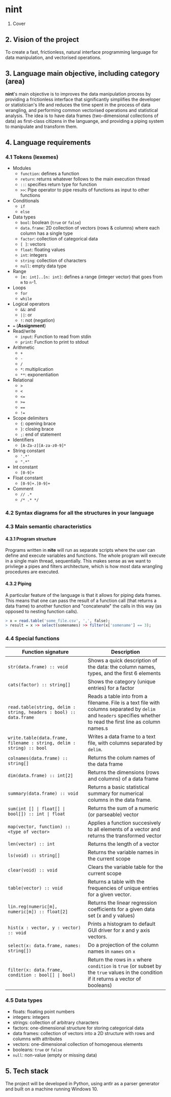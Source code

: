 # nint

1. Cover

## 2. Vision of the project

To create a fast, frictionless, natural interface programming language for data manipulation, and vectorised operations.


## 3. Language main objective, including category (area)

**nint**'s main objective is to improves the data manipulation process by providing a frictionless interface that significantly simplifies the developer or statistician's life and reduces the time spent in the process of data wrangling, and performing common vectorised operations and statistical analysis. The idea is to have data frames (two-dimensional collections of data) as first-class citizens in the languange, and providing a piping system to manipulate and transform them.

## 4. Language requirements

### 4.1 Tokens (lexemes)

- Modules
	- `function`: defines a function
	- `return`: returns whatever follows to the main execution thread
	- `::`: specifies return type for function
	- `>>`: Pipe operator to pipe results of functions as input to other functions
- Conditionals
	- `if`
	- `else`
- Data types
	- `bool`: boolean (`true` or `false`)
	- `data.frame`: 2D collection of vectors (rows & columns) where each column has a single type
	- `factor`: collection of categorical data
	- `[ ]`: vectors
	- `float`: floating values
	- `int`: integers
	- `string`: collection of characters
	- `null`: empty data type
- Range
	- `[m: int]..[n: int]`: defines a range (integer vector) that goes from `m` to `n`-1.
- Loops
	- `for`
	- `while`
- Logical operators
	- `&&`: and
	- `||`: or
	- `!`: not (negation)
- `=` (**Assignment**)
- Read/write
	- `input`: Function to read from stdin
	- `print`: Function to print to stdout
- Arithmetic
	- `+`
	- `-`
	- `/`
	- `*`: multiplication
	- `**`: exponentiation
- Relational
	- `>`
	- `<`
	- `<=`
	- `>=`
	- `==`
	- `!=`
- Scope delimiters
	- `{`: opening brace
	- `}`: closing brace
	- `;`: end of statement
- Identifiers
	- `[A-Za-z][A-za-z0-9]*`
- String constant
	- `'.*'`
	- `".*"`
- Int constant
	- `[0-9]+`
- Float constant
	- `[0-9]+.[0-9]+`
- Comment
	- `// .*`
	- `/* .* */`




### 4.2 Syntax diagrams for all the structures in your language



### 4.3 Main semantic characteristics

#### 4.3.1 Program structure

Programs written in **nite** will run as separate scripts where the user can define and execute variables and functions. The whole program will execute in a single main thread, sequentially. This makes sense as we want to privliege a pipes and filters architecture, which is how most data wrangling procedures are executed.

#### 4.3.2 Piping

A particular feature of the language is that it allows for piping data frames. This means that one can pass the result of a function call (that returns a data frame) to another function and "concatenate" the calls in this way (as opposed to nesting function calls).

```R
> x = read.table('some_file.csv', ',', false);
> result = x >> select(somenames) >> filter(x['somename'] == 3);
```

### 4.4 Special functions

| Function signature | Description |
| ------------------ | ----------- |
| `str(data.frame) :: void` | Shows a quick description of the data: the column names, types, and the first 6 elements |
| `cats(factor) :: string[]` | Shows the category (unique entries) for a factor |
| `read.table(string, delim : string, headers : bool) :: data.frame` | Reads a table into from a filename. File is a text file with columns separated by `delim` and `headers` specifies whether to read the first line as column names.s |
| `write.table(data.frame, filename : string, delim : string) :: bool` | Writes a data frame to a text file, with columns separated by `delim`. |
| `colnames(data.frame) :: string[]` | Returns the colum names of the data frame |
| `dim(data.frame) :: int[2]` | Returns the dimensions (rows and columns) of a data frame |
| `summary(data.frame) :: void` | Returns a basic statistical summary for numerical columns in the data frame. |
| `sum(int [] \| float[] \| bool[]) :: int \| float` | Returns the sum of a numeric (or parseable) vector |
| `map(vector, function) :: <type of vector>` | Applies a function succesively to all elements of a vector and returns the transformed vector |
| `len(vector) :: int` | Returns the length of a vector |
| `ls(void) :: string[]` | Returns the variable names in the current scope |
| `clear(void) :: void` | Clears the variable table for the current scope |
| `table(vector) :: void` | Returns a table with the frequencies of unique entries for a given vector. |
| `lin.reg(numeric[m], numeric[m]) :: float[2]` | Returns the linear regression coefficients for a given data set (x and y values) |
| `hist(x : vector, y : vector) :: void` | Prints a histogram to default GUI driver for x and y axis vectors. |
| `select(x: data.frame, names: string[])` | Do a projection of the column names in `names` on `x` |
| `filter(x: data.frame, condition : bool[] \| bool)` | Return the rows in `x` where `condition` is `true` (or subset by the `true` values in the condition if it returns a vector of booleans) |


### 4.5 Data types

- floats: floating point numbers
- integers: integers
- strings: collection of arbitrary characters
- factors: one-dimensional structure for storing categorical data
- data frames: collection of vectors into a 2D structure with rows and columns with attributes
- vectors: one-dimensional collection of homogenous elements
- booleans: `true` or `false`
- `null`: non-value (empty or missing data)


## 5. Tech stack

The project will be developed in Python, using antlr as a parser generator and built on a machine running Windows 10.




